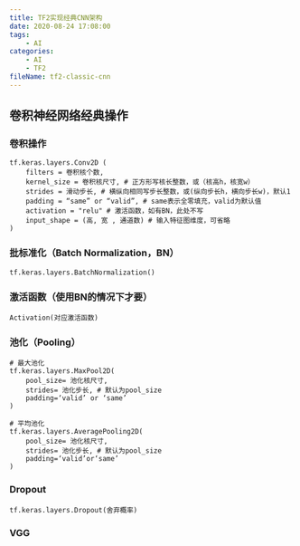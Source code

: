 ```yaml
---
title: TF2实现经典CNN架构
date: 2020-08-24 17:08:00
tags:
	- AI
categories:
	- AI
	- TF2
fileName: tf2-classic-cnn
---
```


## 卷积神经网络经典操作

### 卷积操作

```
tf.keras.layers.Conv2D (
	filters = 卷积核个数,
	kernel_size = 卷积核尺寸, # 正方形写核长整数，或（核高h，核宽w）
	strides = 滑动步长, # 横纵向相同写步长整数，或(纵向步长h，横向步长w)，默认1
	padding = “same” or “valid”, # same表示全零填充，valid为默认值
	activation = "relu" # 激活函数，如有BN，此处不写
	input_shape = (高, 宽 , 通道数) # 输入特征图维度，可省略
)
```



### 批标准化（Batch Normalization，BN）

```
tf.keras.layers.BatchNormalization()
```



### 激活函数（使用BN的情况下才要）

```
Activation(对应激活函数)
```



### 池化（Pooling）

```
# 最大池化
tf.keras.layers.MaxPool2D(
	pool_size= 池化核尺寸,
	strides= 池化步长, # 默认为pool_size
	padding=‘valid’ or ‘same’
)

# 平均池化
tf.keras.layers.AveragePooling2D(
	pool_size= 池化核尺寸,
	strides= 池化步长, # 默认为pool_size
	padding=‘valid’or‘same’
)
```



### Dropout

```
tf.keras.layers.Dropout(舍弃概率)
```



### VGG